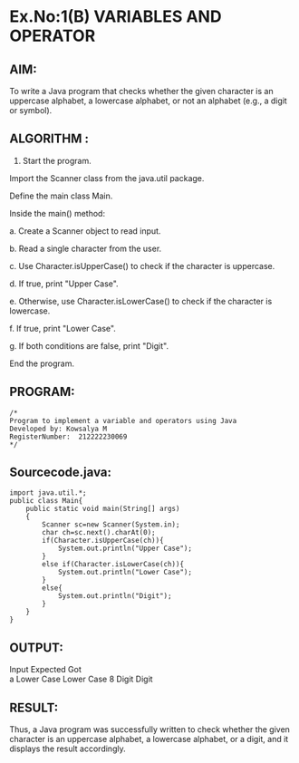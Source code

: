 # Ex.No:1(B) VARIABLES AND OPERATOR

## AIM:
To write a Java program that checks whether the given character is an uppercase alphabet, a lowercase alphabet, or not an alphabet (e.g., a digit or symbol).

## ALGORITHM :
1.	Start the program.

Import the Scanner class from the java.util package.

Define the main class Main.

Inside the main() method:

a. Create a Scanner object to read input.

b. Read a single character from the user.

c. Use Character.isUpperCase() to check if the character is uppercase.

d. If true, print "Upper Case".

e. Otherwise, use Character.isLowerCase() to check if the character is lowercase.

f. If true, print "Lower Case".

g. If both conditions are false, print "Digit".

End the program.


## PROGRAM:
 ```
/*
Program to implement a variable and operators using Java
Developed by: Kowsalya M
RegisterNumber:  212222230069
*/
```

## Sourcecode.java:
```
import java.util.*;
public class Main{
    public static void main(String[] args)
    {
        Scanner sc=new Scanner(System.in);
        char ch=sc.next().charAt(0);
        if(Character.isUpperCase(ch)){
            System.out.println("Upper Case");
        }
        else if(Character.isLowerCase(ch)){
            System.out.println("Lower Case");
        }
        else{
            System.out.println("Digit");
        }
    }
}
```


## OUTPUT:

Input	   Expected	      Got	 
a        Lower Case     Lower Case
8        Digit          Digit

## RESULT:
Thus, a Java program was successfully written to check whether the given character is an uppercase alphabet, a lowercase alphabet, or a digit, and it displays the result accordingly.
